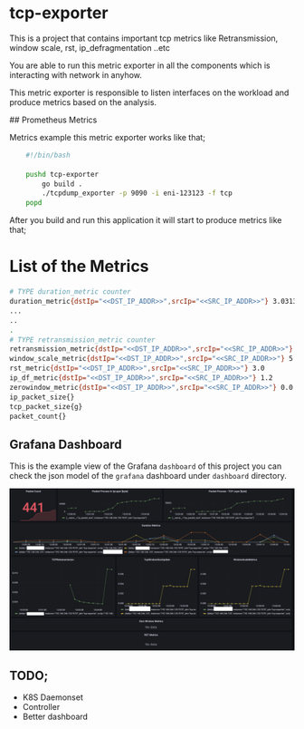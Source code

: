 # tcp-exporter

This is a project that contains important tcp metrics like Retransmission, window scale, rst, ip_defragmentation ..etc 

You are able to run this metric exporter in all the components which is interacting with network in anyhow.

This metric exporter is responsible to listen interfaces on the workload and produce metrics based on the analysis.

## Prometheus Metrics

Metrics example this metric exporter works like that;

```sh
    #!/bin/bash

    pushd tcp-exporter
        go build .
        ./tcpdump_exporter -p 9090 -i eni-123123 -f tcp
    popd
```

After you build and run this application it will start to produce metrics like that;

# List of the Metrics

```sh
# TYPE duration_metric counter
duration_metric{dstIp="<<DST_IP_ADDR>>",srcIp="<<SRC_IP_ADDR>>"} 3.0313016523275064e+18
...
..
.
# TYPE retransmission_metric counter
retransmission_metric{dstIp="<<DST_IP_ADDR>>",srcIp="<<SRC_IP_ADDR>>"} 12
window_scale_metric{dstIp="<<DST_IP_ADDR>>",srcIp="<<SRC_IP_ADDR>>"} 5.0
rst_metric{dstIp="<<DST_IP_ADDR>>",srcIp="<<SRC_IP_ADDR>>"} 3.0
ip_df_metric{dstIp="<<DST_IP_ADDR>>",srcIp="<<SRC_IP_ADDR>>"} 1.2
zerowindow_metric{dstIp="<<DST_IP_ADDR>>",srcIp="<<SRC_IP_ADDR>>"} 0.0
ip_packet_size{}
tcp_packet_size{g}
packet_count{}
```

## Grafana Dashboard

This is the example view of the Grafana `dashboard` of this project you can check the json model of the `grafana` dashboard under `dashboard` directory.


<img src="./img/dashboard.png"></img>


## TODO;

* K8S Daemonset
* Controller
* Better dashboard